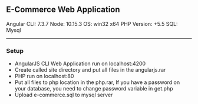 ## E-Commerce Web Application

Angular CLI: 7.3.7
Node: 10.15.3
OS: win32 x64
PHP Version: +5.5
SQL: Mysql


------------



### Setup

- AngularJS CLI Web Application run on localhost:4200
- Create called site directory and put all files in the angularjs.rar
- PHP run on localhost:80
- Put all files to php location in the php.rar, If you have a password on your database, you need to change password variable in get.php 
- Upload e-commerce.sql to mysql server









